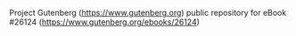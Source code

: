 Project Gutenberg (https://www.gutenberg.org) public repository for eBook #26124 (https://www.gutenberg.org/ebooks/26124)
